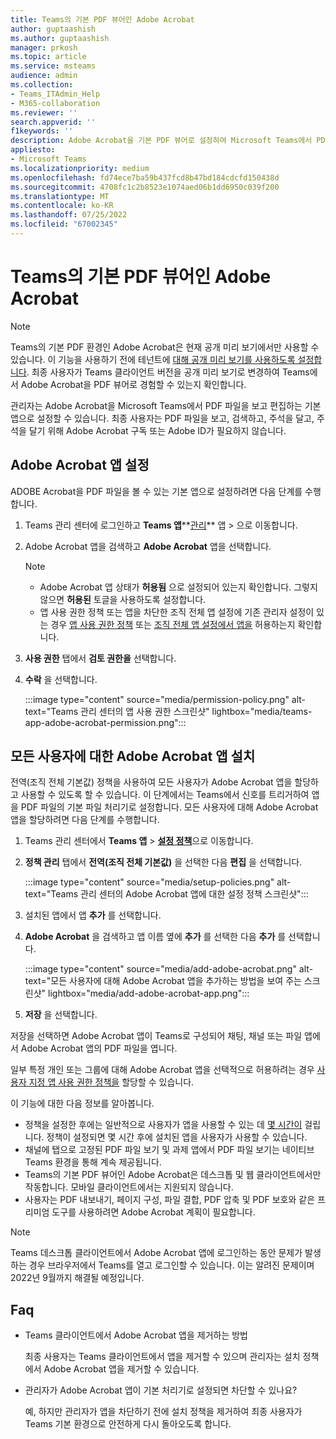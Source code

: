 ```yaml
---
title: Teams의 기본 PDF 뷰어인 Adobe Acrobat
author: guptaashish
ms.author: guptaashish
manager: prkosh
ms.topic: article
ms.service: msteams
audience: admin
ms.collection:
- Teams_ITAdmin_Help
- M365-collaboration
ms.reviewer: ''
search.appverid: ''
f1keywords: ''
description: Adobe Acrobat을 기본 PDF 뷰어로 설정하여 Microsoft Teams에서 PDF 파일을 보고 편집하는 방법을 알아봅니다.
appliesto:
- Microsoft Teams
ms.localizationpriority: medium
ms.openlocfilehash: fd74ece7ba59b437fcd8b47bd184cdcfd150438d
ms.sourcegitcommit: 4708fc1c2b8523e1074aed06b1dd6950c039f200
ms.translationtype: MT
ms.contentlocale: ko-KR
ms.lasthandoff: 07/25/2022
ms.locfileid: "67002345"
---
```

# <a name="adobe-acrobat-as-a-default-pdf-viewer-in-teams"></a>Teams의 기본 PDF 뷰어인 Adobe Acrobat

> [!NOTE]
> Teams의 기본 PDF 환경인 Adobe Acrobat은 현재 공개 미리 보기에서만 사용할 수 있습니다. 이 기능을 사용하기 전에 테넌트에 [대해 공개 미리 보기를 사용하도록 설정합니다](public-preview-doc-updates.md#enable-public-preview). 최종 사용자가 Teams 클라이언트 버전을 공개 미리 보기로 변경하여 Teams에서 Adobe Acrobat을 PDF 뷰어로 경험할 수 있는지 확인합니다.

관리자는 Adobe Acrobat을 Microsoft Teams에서 PDF 파일을 보고 편집하는 기본 앱으로 설정할 수 있습니다. 최종 사용자는 PDF 파일을 보고, 검색하고, 주석을 달고, 주석을 달기 위해 Adobe Acrobat 구독 또는 Adobe ID가 필요하지 않습니다.

## <a name="set-up-adobe-acrobat-app"></a>Adobe Acrobat 앱 설정

ADOBE Acrobat을 PDF 파일을 볼 수 있는 기본 앱으로 설정하려면 다음 단계를 수행합니다.

1. Teams 관리 센터에 로그인하고 **Teams 앱****[관리](https://admin.teams.microsoft.com/policies/manage-apps)** 앱  >  으로 이동합니다.

1. Adobe Acrobat 앱을 검색하고 **Adobe Acrobat** 앱을 선택합니다.

   > [!NOTE]
   >
   > * Adobe Acrobat 앱 상태가 **허용됨** 으로 설정되어 있는지 확인합니다. 그렇지 않으면 **허용된** 토글을 사용하도록 설정합니다.
   > * 앱 사용 권한 정책 또는 앱을 차단한 조직 전체 앱 설정에 기존 관리자 설정이 있는 경우 [앱 사용 권한 정책](teams-app-permission-policies.md) 또는 [조직 전체 앱 설정에서 앱을](teams-app-permission-policies.md) 허용하는지 확인합니다.

1. **사용 권한** 탭에서 **검토 권한을** 선택합니다.

1. **수락** 을 선택합니다.

   :::image type="content" source="media/permission-policy.png" alt-text="Teams 관리 센터의 앱 사용 권한 스크린샷" lightbox="media/teams-app-adobe-acrobat-permission.png":::

## <a name="install-adobe-acrobat-app-for-all-users"></a>모든 사용자에 대한 Adobe Acrobat 앱 설치

전역(조직 전체 기본값) 정책을 사용하여 모든 사용자가 Adobe Acrobat 앱을 할당하고 사용할 수 있도록 할 수 있습니다. 이 단계에서는 Teams에서 신호를 트리거하여 앱을 PDF 파일의 기본 파일 처리기로 설정합니다. 모든 사용자에 대해 Adobe Acrobat 앱을 할당하려면 다음 단계를 수행합니다.

1. Teams 관리 센터에서 **Teams 앱** > [**설정 정책**](https://admin.teams.microsoft.com/policies/app-setup)으로 이동합니다.

1. **정책 관리** 탭에서 **전역(조직 전체 기본값)** 을 선택한 다음 **편집** 을 선택합니다.

   :::image type="content" source="media/setup-policies.png" alt-text="Teams 관리 센터의 Adobe Acrobat 앱에 대한 설정 정책 스크린샷":::

1. 설치된 앱에서 앱 **추가** 를 선택합니다.

1. **Adobe Acrobat** 을 검색하고 앱 이름 옆에 **추가** 를 선택한 다음 **추가** 를 선택합니다.

   :::image type="content" source="media/add-adobe-acrobat.png" alt-text="모든 사용자에 대해 Adobe Acrobat 앱을 추가하는 방법을 보여 주는 스크린샷" lightbox="media/add-adobe-acrobat-app.png":::

1. **저장** 을 선택합니다.

저장을 선택하면 Adobe Acrobat 앱이 Teams로 구성되어 채팅, 채널 또는 파일 앱에서 Adobe Acrobat 앱의 PDF 파일을 엽니다.

일부 특정 개인 또는 그룹에 대해 Adobe Acrobat 앱을 선택적으로 허용하려는 경우 [사용자 지정 앱 사용 권한 정책을](teams-app-permission-policies.md) 할당할 수 있습니다.

이 기능에 대한 다음 정보를 알아봅니다.

* 정책을 설정한 후에는 일반적으로 사용자가 앱을 사용할 수 있는 데 [몇 시간이](teams-app-setup-policies.md) 걸립니다.
정책이 설정되면 몇 시간 후에 설치된 앱을 사용자가 사용할 수 있습니다.
* 채널에 탭으로 고정된 PDF 파일 보기 및 과제 앱에서 PDF 파일 보기는 네이티브 Teams 환경을 통해 계속 제공됩니다.
* Teams의 기본 PDF 뷰어인 Adobe Acrobat은 데스크톱 및 웹 클라이언트에서만 작동합니다. 모바일 클라이언트에서는 지원되지 않습니다.
* 사용자는 PDF 내보내기, 페이지 구성, 파일 결합, PDF 압축 및 PDF 보호와 같은 프리미엄 도구를 사용하려면 Adobe Acrobat 계획이 필요합니다.

> [!NOTE]
> Teams 데스크톱 클라이언트에서 Adobe Acrobat 앱에 로그인하는 동안 문제가 발생하는 경우 브라우저에서 Teams를 열고 로그인할 수 있습니다. 이는 알려진 문제이며 2022년 9월까지 해결될 예정입니다.

## <a name="faqs"></a>Faq

* Teams 클라이언트에서 Adobe Acrobat 앱을 제거하는 방법
  
  최종 사용자는 Teams 클라이언트에서 앱을 제거할 수 있으며 관리자는 설치 정책에서 Adobe Acrobat 앱을 제거할 수 있습니다.

* 관리자가 Adobe Acrobat 앱이 기본 처리기로 설정되면 차단할 수 있나요?
  
  예, 하지만 관리자가 앱을 차단하기 전에 설치 정책을 제거하여 최종 사용자가 Teams 기본 환경으로 안전하게 다시 돌아오도록 합니다.
